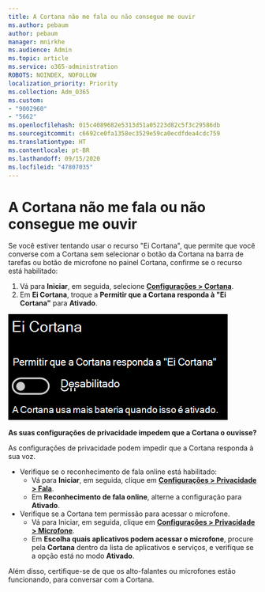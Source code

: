 ```yaml
---
title: A Cortana não me fala ou não consegue me ouvir
ms.author: pebaum
author: pebaum
manager: mnirkhe
ms.audience: Admin
ms.topic: article
ms.service: o365-administration
ROBOTS: NOINDEX, NOFOLLOW
localization_priority: Priority
ms.collection: Adm_O365
ms.custom:
- "9002960"
- "5662"
ms.openlocfilehash: 015c4089682e5313d51a05223d82c5f3c29586db
ms.sourcegitcommit: c6692ce0fa1358ec3529e59ca0ecdfdea4cdc759
ms.translationtype: HT
ms.contentlocale: pt-BR
ms.lasthandoff: 09/15/2020
ms.locfileid: "47807035"
---
```

# <a name="cortana-doesnt-talk-to-me-or-cant-hear-me"></a>A Cortana não me fala ou não consegue me ouvir

Se você estiver tentando usar o recurso "Ei Cortana", que permite que você converse com a Cortana sem selecionar o botão da Cortana na barra de tarefas ou botão de microfone no painel Cortana, confirme se o recurso está habilitado:

1. Vá para **Iniciar**, em seguida, selecione **[Configurações > Cortana](ms-settings:cortana?activationSource=GetHelp)**.
2. Em **Ei Cortana**, troque a **Permitir que a Cortana responda à "Ei Cortana"** para **Ativado**.

![Olá, Cortana](media/hey-cortana.png)

**As suas configurações de privacidade impedem que a Cortana o ouvisse?**

As configurações de privacidade podem impedir que a Cortana responda à sua voz.
- Verifique se o reconhecimento de fala online está habilitado:
    - Vá para **Iniciar**, em seguida, clique em **[Configurações > Privacidade > Fala](ms-settings:privacy-speech?activationSource=GetHelp)**.
    - Em **Reconhecimento de fala online**, alterne a configuração para **Ativado**.
- Verifique se a Cortana tem permissão para acessar o microfone. 
    - Vá para Iniciar, em seguida, clique em **[Configurações > Privacidade > Microfone](ms-settings:privacy-microphone?activationSource=GetHelp)**.
    - Em **Escolha quais aplicativos podem acessar o microfone**, procure pela **Cortana** dentro da lista de aplicativos e serviços, e verifique se a opção está no modo **Ativado**.

Além disso, certifique-se de que os alto-falantes ou microfones estão funcionando, para conversar com a Cortana.
